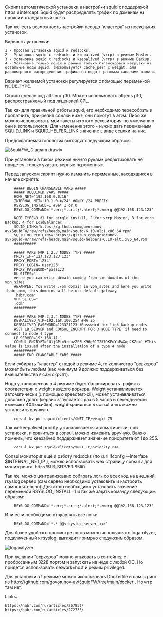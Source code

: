 Скрипт автоматической установки и настройки squid с поддержкой https и intercept. Squid будет распределять трафик по доменам на прокси и стандартный шлюз.


Так же, есть возможность настройки псевдо "кластера" из нескольких установок.


Варианты установки:

    1 - Простая установка squid и redsocks.
    2 - Установка squid с redsocks и keepalived (vrrp) в режиме Master.
    3 - Установка squid с redsocks и keepalived (vrrp) в режиме Backup.
    4 - Установка только squid в режиме только балансировки нагрузки на остальные ноды squid. (Используется cache_peer с weight, для равномерного распределения трафика на ноды с разными каналами прокси.
  
Вариант желаемой установки регулируется с помощью переменной NODE_TYPE.


Скрипт сделан под alt linux p10. Можно использовать alt jeos p10, распространяемый под лицензией GPL.


Так как для правильной работы squid, его необходимо пересобрать и пропатчить, прикрепил ссылки ниже, они помогут в этом. Либо же можно использовать мои пакеты из этого репозитория, по умолчанию они и используются. Для изменения этого - нужно дать переменным SQUID_LINK и SQUID_HELPER_LINK значение в виде ссылки на них.


Предполагаемая топология выглядит следующим образом:

![SquidFW_Diagram drawio](https://github.com/user-attachments/assets/d376611e-06a5-4595-8017-afa36e3e2a7c)


При установки в таком режиме ничего руками редактировать не придется, только указать верные переменные.


Перед запуском скрипт нужно изменить переменные, находящиеся в начале скрипта:

        ##### BEGIN CHANGEABLE VARS #####
        ##### REQUIRED VARS #####
        HOME_NET='192.168.0.0/16'
        INTERNAL_NET='10.1.0.0/24' #ONLY /24 PREFIX
        RSYSLOG_INSTALL=1 #Set 1 or 0
        RSYSLOG_COMMAND='*.err;*.crit;*.alert;*.emerg @@192.168.123.123'

        NODE_TYPE=3 #1 for single install, 2 for vrrp Master, 3 for vrrp Backup, 4 for LoadBalancer
        SQUID_LINK='https://github.com/govorunov-av/SquidFW/raw/refs/heads/main/squid-6.10-alt1.x86_64.rpm'
        SQUID_HELPER_LINK='https://github.com/govorunov-av/SquidFW/raw/refs/heads/main/squid-helpers-6.10-alt1.x86_64.rpm'
        ##########
        
        ##### VARS FOR 1,2,3 NODES TYPE #####
        PROXY_IP='123.123.123.123'
        PROXY_PORT='1234'
        PROXY_LOGIN='user123'
        PROXY_PASSWORD='pass123'
        RU_SITES="
        #Here you can write domain coming from the domains of the vpn_sites
        #EXAMPLE: You write .com domain in vpn_sites and here you write .habr.com, this domains will be use default gateway
        .habr.com"
        VPN_SITES="
        .com"
        ##########
        
        ##### VARS FOR 2,3,4 NODES TYPE #####
        KEEPALIVED_VIP=192.168.100.254 #HA ip
        KEEPALIVED_PASSWORD=123321123 #Password for link Backup nodes
        #SET LB_SERVER and CONSUL_ENCRYPT FOR 3 NODE TYPE, if need to connect to node 4 type
        LB_SERVER=192.168.11.1
        CONSUL_ENCRYPT='U1jGPtm9rduzZP5LK96g01T2H7QKFuYaPAXopCKZc=' #This value is issued after the installation of a type 4 node
        ##########
        ##### END CHANGEABLE VARS #####

Если собирать "кластер" с нодой в режиме 4, то количество "воркеров" может быть любым (как минимум 9 должно поддерживаться без вмешательства в сам скрипт).


Нода установленная в 4 режиме будет балансировать трафик в соответствии с weight каждого воркера. Weight устанавливается автоматически (с помощью speedtest-cli), может устанавливаться довольно долго (сервис запускается раз в 5 часов и переодически вылезает 403 ошибка), weight храниться в consul и его можно установить вручную. 

        consul kv put squid/clients/$NET_IP/weight 75


Так же keepalived priority устанавливается автоматически, при установки, и храниться в consul, можно изменить вручную. Важно помнить, что keepalived поддерживает значение приоритета от 1 до 255.

        consul kv put squid/clients/$NET_IP/priority 241

Consul мониторит ещё и работу redsocks (по curl ifconfig --interface $INTERNAL_NET_IP ), можно использовать web страницу consul`а для мониторинга. http://$LB_SERVER:8500

Так же, можно централизовано собирать логи со всех нод на внешний rsyslog сервер (сам сервер необходимо установить и настроить самостоятельно). Для этого необходимо установить значение переменной RSYSLOG_INSTALL=1 и так же задать команду следующим образом: 

        RSYSLOG_COMMAND='*.err;*.crit;*.alert;*.emerg @@192.168.123.123'

Или если необходимо отправлять все логи:
        
        RSYSLOG_COMMAND='*.* @@<rsyslog_server_ip>'

Для более удобного просмотре логов можно использовать loganalyzer, подключенный к rsyslog, выглядит примрно следуюзим образом:

![loganalyzer](https://github.com/user-attachments/assets/520558b0-b612-4965-8572-7ba533075534)



        
При желании "воркеров" можно упаковать в контейнер с пробросанным 3228 портом и запускать на ноде с любой ОС. Но придется использовать network=host и режим privileged. 


Для установки в 1 режиме можно использовать Dockerfile и сам скрипт из https://github.com/govorunov-av/SquidFW/tree/main/docker . Но vrrp там нет.


Links:

    https://habr.com/ru/articles/267851/
    https://habr.com/ru/articles/272733/
